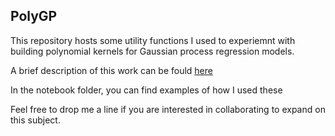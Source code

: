 ## PolyGP

This repository hosts some utility functions I used to experiemnt with building polynomial kernels for Gaussian process regression models. 

A brief description of this work can be fould [here](https://alessiot.github.io/dsprojects/...)

In the notebook folder, you can find examples of how I used these 

Feel free to drop me a line if you are interested in collaborating to expand on this subject.

